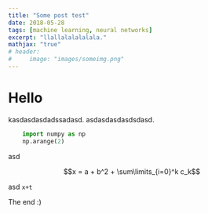 ```yaml
---
title: "Some post test"
date: 2018-05-28
tags: [machine learning, neural networks]
excerpt: "llallalalalalala."
mathjax: "true"
# header:
#     image: "images/someimg.png"
---
```


# Hello

kasdasdasdadssadasd.
asdasdasdasdsdasd.

```python
    import numpy as np
    np.arange(2)
```

asd

$$x = a + b^2 + \sum\limits_{i=0}^k c_k$$

asd `x+t`


The end :)
